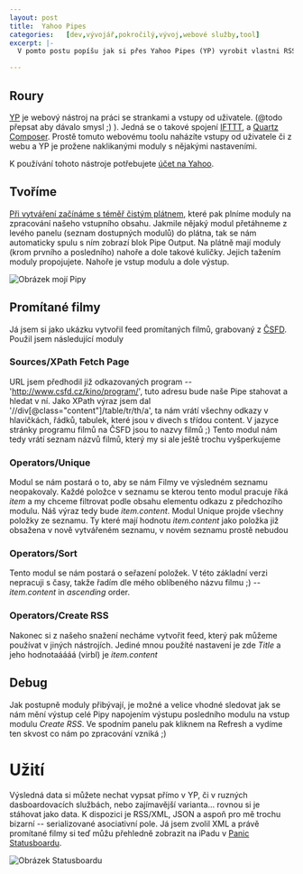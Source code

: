 ```yaml
---
layout: post
title:  Yahoo Pipes
categories:   [dev,vývojář,pokročilý,vývoj,webové služby,tool]
excerpt: |-
  V pomto postu popíšu jak si přes Yahoo Pipes (YP) vyrobit vlastni RSS/JSON feed.

---
```


## Roury
[YP](http://pipes.yahoo.com) je webový nástroj na práci se strankami a vstupy od uživatele. (@todo přepsat aby dávalo smysl ;) ). Jedná se o takové spojení [IFTTT](https://ifttt.com), a [Quartz Composer](https://www.google.cz/search?q=quartzcomposer&safe=off&client=safari&rls=en&source=lnms&tbm=isch&sa=X&ei=1kGcU8DxAbKu7AaN24CAAQ&ved=0CAkQ_AUoAg&biw=1280&bih=683). Prostě tomuto webovému toolu naházíte vstupy od uživatele či z webu a YP je prožene naklikanými moduly s nějakými nastaveními.

K používání tohoto nástroje potřebujete [účet na Yahoo](https://edit.yahoo.com/registration).

## Tvoříme
[Při vytváření začínáme s téměř čistým plátnem](https://pipes.yahoo.com/pipes/pipe.edit), které pak plníme moduly na zpracování našeho vstupního obsahu. Jakmile nějaký modul přetáhneme z levého panelu (seznam dostupných modulů) do plátna, tak se nám automaticky spulu s ním zobrazí blok Pipe Output.
Na plátně mají moduly (krom prvního a posledního) nahoře a dole takové kuličky. Jejich tažením moduly propojujete. Nahoře je vstup modulu a dole výstup.

![Obrázek mojí Pipy](https://files.app.net/2q9jvzd9e.png)

## Promítané filmy
Já jsem si jako ukázku vytvořil feed promítaných filmů, grabovaný z [ČSFD](http://www.csfd.cz/kino/program/).
Použil jsem následující moduly

### Sources/XPath Fetch Page
URL jsem předhodil již odkazovaných program -- 'http://www.csfd.cz/kino/program/', tuto adresu bude naše Pipe stahovat a hledat v ní. Jako XPath výraz jsem dal '//div[@class="content"]/table/tr/th/a', ta nám vrátí všechny odkazy v hlavičkách, řádků, tabulek, které jsou v divech s třídou content. V jazyce stránky programu filmů na ČSFD jsou to nazvy filmů ;) Tento modul nám tedy vrátí seznam názvů filmů, který my si ale ještě trochu vyšperkujeme

### Operators/Unique
Modul se nám postará o to, aby se nám Filmy ve výsledném seznamu neopakovaly. Každé položce v seznamu se kterou tento modul pracuje říká *item* a my chceme filtrovat podle obsahu elementu odkazu z předchozího modulu. Náš výraz tedy bude *item.content*. Modul Unique projde všechny položky ze seznamu. Ty které mají hodnotu *item.content* jako položka již obsažena v nově vytvářeném seznamu, v novém seznamu prostě nebudou

### Operators/Sort
Tento modul se nám postará o seřazení položek. V této základní verzi nepracuji s časy, takže řadím dle mého oblíbeného názvu filmu ;) -- *item.content* in *ascending* order.

### Operators/Create RSS
Nakonec si z našeho snažení necháme vytvořit feed, který pak můžeme používat v jiných nástrojích. Jediné mnou použíté nastavení je zde *Title* a jeho hodnotaáááá (virbl) je *item.content*

## Debug
Jak postupně moduly přibývají, je možné a velice vhodné sledovat jak se nám mění výstup celé Pipy napojením výstupu posledního modulu na vstup modulu *Create RSS*. Ve spodním panelu pak kliknem na Refresh a vydíme ten skvost co nám po zpracování vzniká ;)

# Užití
Výsledná data si můžete nechat vypsat přímo v YP, či v ruzných dasboardovacích službách, nebo zajímavější varianta... rovnou si je stáhovat jako data. K dispozici je RSS/XML,  JSON a aspoň pro mě trochu bizarní -- serializované asociativní pole. Já jsem zvolil XML a právě promítané filmy si teď můžu přehledně zobrazit na iPadu v [Panic Statusboardu](https://panic.com/statusboard/).

![Obrázek Statusboardu](https://files.app.net/2q97rE251.png)
